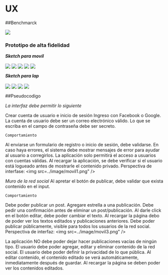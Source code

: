 # UX

##Benchmarck

<img src="../images/Benchmarck.JPG" />

### Prototipo de alta fidelidad
***Sketch para movil***

<img align="center" src="../images/movil1.png" />
<img align="center" src="../images/movil2.png" />
<img align="center" src="../images/movil3.png" />
<img align="center" src="../images/movil4.png" />
<img align="center" src="../images/movil5.png" />

***Sketch para lap***

<img align="center" src="../images/web1.png" />
<img align="center" src="../images/web2.png" />
<img align="center" src="../images/web3.png" />
<img align="center" src="../images/web4.png" />

##Pseudocodigo

*La interfaz debe permitir lo siguiente*

Crear cuenta de usuario e inicio de sesión
Ingreso con Facebook o Google.
La cuenta de usuario debe ser un correo electrónico válido.
Lo que se escriba en el campo de contraseña debe ser secreto.

    Comportamiento
Al enviarse un formulario de registro o inicio de sesión, debe validarse.
En caso haya errores, el sistema debe mostrar mensajes de error para ayudar al usuario a corregirlos.
La aplicación solo permitirá el acceso a usuarios con cuentas válidas.
Al recargar la aplicación, se debe verificar si el usuario está logueado antes de mostrarle el contenido privado.
Perspectiva de interfase:
<img src=../image/movil1.png" />

*Muro de la red social*
Al apretar el botón de publicar, debe validar que exista contenido en el input.

    Comportamiento
Debe poder publicar un post.
Agregare estrella a una publicación.
Debe pedir una confirmación antes de eliminar un post/publicación.
Al darle click en el botón editar, debe poder cambiar el texto.
Al recargar la página debo de poder ver los textos editados y publicaciones anteriores.
Debe poder publicar públicamente, visible para todos los usuarios de la red social.
Perspectiva de interfaz:
<img src=../image/movil3.png" />

La aplicación NO debe poder dejar hacer publicaciones vacías de ningún tipo.
El usuario debe poder agregar, editar y eliminar contenido de la red social.
El usuario debe poder definir la privacidad de lo que pública.
Al editar contenido, el contenido editado se verá automáticamente, inmediatamente después de guardar.
Al recargar la página se deben poder ver los contenidos editados.